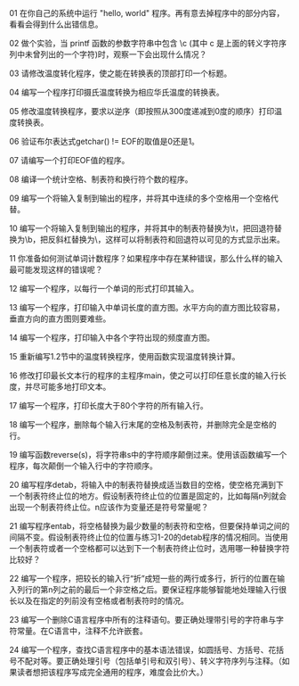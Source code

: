 01 在你自己的系统中运行 "hello, world" 程序。再有意去掉程序中的部分内容，看看会得到什么出错信息。

02 做个实验，当 printf 函数的参数字符串中包含 \c (其中 c 是上面的转义字符序列中未曾列出的一个字符)时，观察一下会出现什么情况？

03 请修改温度转化程序，使之能在转换表的顶部打印一个标题。

04 编写一个程序打印摄氏温度转换为相应华氏温度的转换表。

05 修改温度转换程序，要求以逆序（即按照从300度递减到0度的顺序）打印温度转换表。

06 验证布尔表达式getchar() != EOF的取值是0还是1。

07 请编写一个打印EOF值的程序。

08 编译一个统计空格、制表符和换行符个数的程序。

09 编写一个将输入复制到输出的程序，并将其中连续的多个空格用一个空格代替。

10 编写一个将输入复制到输出的程序，并将其中的制表符替换为\t，把回退符替换为\b，把反斜杠替换为\\，这样可以将制表符和回退符以可见的方式显示出来。

11 你准备如何测试单词计数程序？如果程序中存在某种错误，那么什么样的输入最可能发现这样的错误呢？

12 编写一个程序，以每行一个单词的形式打印其输入。

13 编写一个程序，打印输入中单词长度的直方图。水平方向的直方图比较容易，垂直方向的直方图则要难些。

14 编写一个程序，打印输入中各个字符出现的频度直方图。

15 重新编写1.2节中的温度转换程序，使用函数实现温度转换计算。

16 修改打印最长文本行的程序的主程序main，使之可以打印任意长度的输入行长度，并尽可能多地打印文本。

17 编写一个程序，打印长度大于80个字符的所有输入行。

18 编写一个程序，删除每个输入行末尾的空格及制表符，并删除完全是空格的行。

19 编写函数reverse(s)，将字符串s中的字符顺序颠倒过来。使用该函数编写一个程序，每次颠倒一个输入行中的字符顺序。

20 编写程序detab，将输入中的制表符替换成适当数目的空格，使空格充满到下一个制表符终止位的地方。假设制表符终止位的位置是固定的，比如每隔n列就会出现一个制表符终止位。n应该作为变量还是符号常量呢？

21 编写程序entab，将空格替换为最少数量的制表符和空格，但要保持单词之间的间隔不变。假设制表符终止位的位置与练习1-20的detab程序的情况相同。当使用一个制表符或者一个空格都可以达到下一个制表符终止位时，选用哪一种替换字符比较好？

22 编写一个程序，把较长的输入行“折”成短一些的两行或多行，折行的位置在输入列行的第n列之前的最后一个非空格之后。要保证程序能够智能地处理输入行很长以及在指定的列前没有空格或者制表符时的情况。

23 编写一个删除C语言程序中所有的注释语句。要正确处理带引号的字符串与字符常量。在C语言中，注释不允许嵌套。

24 编写一个程序，查找C语言程序中的基本语法错误，如圆括号、方括号、花括号不配对等。要正确处理引号（包括单引号和双引号）、转义字符序列与注释。（如果读者想把该程序写成完全通用的程序，难度会比价大。）